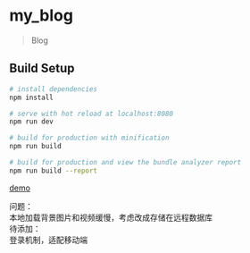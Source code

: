 # my_blog

> Blog

## Build Setup

``` bash
# install dependencies
npm install

# serve with hot reload at localhost:8080
npm run dev

# build for production with minification
npm run build

# build for production and view the bundle analyzer report
npm run build --report
```
[demo](http://112.74.174.104/)

问题：  
本地加载背景图片和视频缓慢，考虑改成存储在远程数据库  
待添加：  
登录机制，适配移动端

